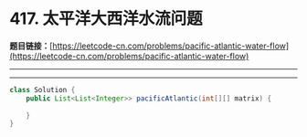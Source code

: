 # 417. 太平洋大西洋水流问题

**题目链接：**[https://leetcode-cn.com/problems/pacific-atlantic-water-flow](https://leetcode-cn.com/problems/pacific-atlantic-water-flow)

---

<Cards card="leetcode_417_pacific-atlantic-water-flow"></Cards>

---

```java
class Solution {
    public List<List<Integer>> pacificAtlantic(int[][] matrix) {
        
    }
}
```
